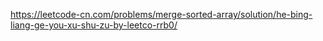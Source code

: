 https://leetcode-cn.com/problems/merge-sorted-array/solution/he-bing-liang-ge-you-xu-shu-zu-by-leetco-rrb0/
